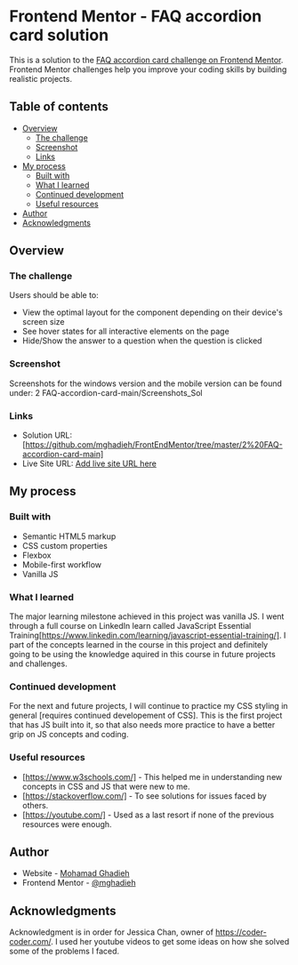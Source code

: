 # Frontend Mentor - FAQ accordion card solution

This is a solution to the [FAQ accordion card challenge on Frontend Mentor](https://www.frontendmentor.io/challenges/faq-accordion-card-XlyjD0Oam). Frontend Mentor challenges help you improve your coding skills by building realistic projects.

## Table of contents

- [Overview](#overview)
  - [The challenge](#the-challenge)
  - [Screenshot](#screenshot)
  - [Links](#links)
- [My process](#my-process)
  - [Built with](#built-with)
  - [What I learned](#what-i-learned)
  - [Continued development](#continued-development)
  - [Useful resources](#useful-resources)
- [Author](#author)
- [Acknowledgments](#acknowledgments)

## Overview

### The challenge

Users should be able to:

- View the optimal layout for the component depending on their device's screen size
- See hover states for all interactive elements on the page
- Hide/Show the answer to a question when the question is clicked

### Screenshot

Screenshots for the windows version and the mobile version can be found under: 2 FAQ-accordion-card-main/Screenshots_Sol

### Links

- Solution URL: [https://github.com/mghadieh/FrontEndMentor/tree/master/2%20FAQ-accordion-card-main]
- Live Site URL: [Add live site URL here](https://your-live-site-url.com)

## My process

### Built with

- Semantic HTML5 markup
- CSS custom properties
- Flexbox
- Mobile-first workflow
- Vanilla JS

### What I learned

The major learning milestone achieved in this project was vanilla JS. I went through a full course on LinkedIn learn called JavaScript Essential Training[https://www.linkedin.com/learning/javascript-essential-training/]. I part of the concepts learned in the course in this project and definitely going to be using the knowledge aquired in this course in future projects and challenges.

### Continued development

For the next and future projects, I will continue to practice my CSS styling in general [requires continued developement of CSS]. This is the first project that has JS built into it, so that also needs more practice to have a better grip on JS concepts and coding.

### Useful resources

- [https://www.w3schools.com/] - This helped me in understanding new concepts in CSS and JS that were new to me.
- [https://stackoverflow.com/] - To see solutions for issues faced by others.
- [https://youtube.com/] - Used as a last resort if none of the previous resources were enough.

## Author

- Website - [Mohamad Ghadieh](https://mohamadghadieh.com)
- Frontend Mentor - [@mghadieh](https://www.frontendmentor.io/profile/mghadieh)

## Acknowledgments

Acknowledgment is in order for Jessica Chan, owner of https://coder-coder.com/. I used her youtube videos to get some ideas on how she solved some of the problems I faced.
